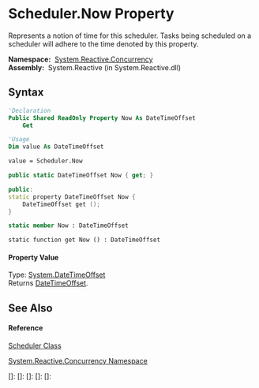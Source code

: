 # Scheduler.Now Property

Represents a notion of time for this scheduler. Tasks being scheduled on a scheduler will adhere to the time denoted by this property.

**Namespace:**  [System.Reactive.Concurrency](System.Reactive.Concurrency\System.Reactive.Concurrency.md)  
**Assembly:**  System.Reactive (in System.Reactive.dll)

## Syntax

```vb
'Declaration
Public Shared ReadOnly Property Now As DateTimeOffset
    Get
```

```vb
'Usage
Dim value As DateTimeOffset

value = Scheduler.Now
```

```csharp
public static DateTimeOffset Now { get; }
```

```c++
public:
static property DateTimeOffset Now {
    DateTimeOffset get ();
}
```

```fsharp
static member Now : DateTimeOffset
```

```jscript
static function get Now () : DateTimeOffset
```

#### Property Value

Type: [System.DateTimeOffset](https://msdn.microsoft.com/en-us/library/Bb341783)  
Returns [DateTimeOffset](https://msdn.microsoft.com/en-us/library/Bb341783).

## See Also

#### Reference

[Scheduler Class](Scheduler\Scheduler.md)

[System.Reactive.Concurrency Namespace](System.Reactive.Concurrency\System.Reactive.Concurrency.md)

[]: 
[]: 
[]: 
[]: 
[]: 